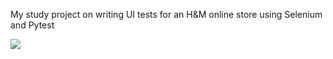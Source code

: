 My study project on writing UI tests for an H&M online store using Selenium and Pytest

![](img/pic.png)